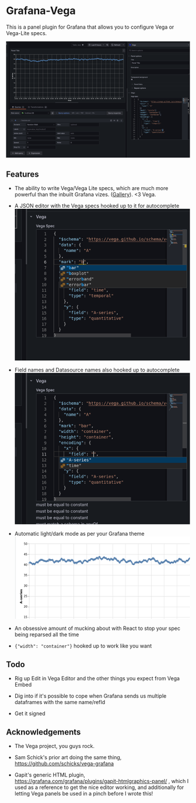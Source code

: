 # Grafana-Vega

This is a panel plugin for Grafana that allows you to configure
Vega or Vega-Lite specs.

<img src="src/img/docs/screenshot.webp" alt="A screenshot of the grafana-vega plugin in action" />

## Features
 - The ability to write Vega/Vega Lite specs, which are much
   more powerful than the inbuilt Grafana vizes. ([Gallery](https://vega.github.io/vega-lite/examples/)). <3 Vega.

 - A JSON editor with the Vega specs hooked up to it for autocomplete
   ![Autocomplete in action](src/img/docs/autocomplete.webp)

 - Field names and Datasource names also hooked up to autocomplete
   ![Autocompleting fields in action](src/img/docs/fields.webp)

 - Automatic light/dark mode as per your Grafana theme
   ![Light mode](src/img/docs/light.webp)

 - An obsessive amount of mucking about with React to stop your spec being reparsed all the time

 - `{"width": "container"}` hooked up to work like you want

## Todo

 - Rig up Edit in Vega Editor and the other things you expect from Vega Embed

 - Dig into if it's possible to cope when Grafana sends us multiple dataframes with the same name/refId

 - Get it signed

## Acknowledgements

 - The Vega project, you guys rock.

 - Sam Schick's prior art doing the same thing, https://github.com/schicks/vega-grafana

 - Gapit's generic HTML plugin, https://grafana.com/grafana/plugins/gapit-htmlgraphics-panel/ ,  which I used as a reference to get the nice editor working, and additionally for letting Vega panels be used in a pinch before I wrote this!
